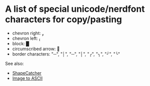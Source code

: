 # A list of special unicode/nerdfont characters for copy/pasting

- chevron right: 
- chevron left: 
- block: █
- circumscribed arrow: 
- border characters: "─", "│", "─", "│", "╭", "╮", "╯", "╰"

See also:
- [ShapeCatcher](https://shapecatcher.com)
- [Image to ASCII](https://505e06b2.github.io/Image-to-Braille/)